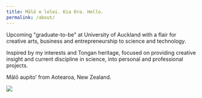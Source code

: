 ```yaml
---
title: Mālō e lelei. Kia Ora. Hello.
permalink: /about/
---
```


Upcoming "graduate-to-be" at University of Auckland with a flair for creative arts, business and entrepreneurship to science and technology.

Inspired by my interests and Tongan heritage, focused on providing creative insight and current discipline in science, into personal and professional projects.

Mālō aupito’ from Aotearoa, New Zealand.

<img src="https://i.imgflip.com/3rtjwb.jpg"/>